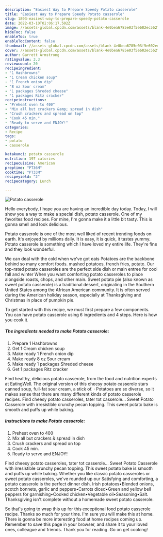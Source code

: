 ```yaml
---
description: "Easiest Way to Prepare Speedy Potato casserole"
title: "Easiest Way to Prepare Speedy Potato casserole"
slug: 1893-easiest-way-to-prepare-speedy-potato-casserole
date: 2022-03-10T02:06:17.502Z
image: //assets-global.cpcdn.com/assets/blank-4e0bea6785e03f5e602ec562f230caae08da540cada707380b4fe1bbebba43da.png
hideToc: false
enableToc: true
enableTocContent: false
thumbnail: //assets-global.cpcdn.com/assets/blank-4e0bea6785e03f5e602ec562f230caae08da540cada707380b4fe1bbebba43da.png
cover: //assets-global.cpcdn.com/assets/blank-4e0bea6785e03f5e602ec562f230caae08da540cada707380b4fe1bbebba43da.png
author: Garrett Armstrong
ratingvalue: 3.3
reviewcount: 20
recipeingredient:
- "1 Hashbrowns"
- "1 Cream chicken soup"
- "1 French onion dip"
- "8 oz Sour cream"
- "1 packages Shreded cheese"
- "1 packages Ritz cracker"
recipeinstructions:
- "Preheat oven to 400"
- "Mix all but crackers &amp; spread in dish"
- "Crush crackers and spread on top"
- "Cook 45 min."
- "Ready to serve and ENJOY!"
categories:
- Recipe
tags:
- potato
- casserole

katakunci: potato casserole 
nutrition: 197 calories
recipecuisine: American
preptime: "PT36M"
cooktime: "PT33M"
recipeyield: "2"
recipecategory: Lunch

---
```



![Potato casserole](//assets-global.cpcdn.com/assets/blank-4e0bea6785e03f5e602ec562f230caae08da540cada707380b4fe1bbebba43da.png)

Hello everybody, I hope you are having an incredible day today. Today, I will show you a way to make a special dish, potato casserole. One of my favorites food recipes. For mine, I'm gonna make it a little bit tasty. This is gonna smell and look delicious.

Potato casserole is one of the most well liked of recent trending foods on earth. It's enjoyed by millions daily. It is easy, it is quick, it tastes yummy. Potato casserole is something which I have loved my entire life. They're fine and they look wonderful.

We can deal with the cold when we&#39;ve got eats Potatoes are the backbone behind so many comfort foods. mashed potatoes, french fries, potato. Our top-rated potato casseroles are the perfect side dish or main entree for cool fall and winter When you want comforting potato casseroles to place alongside roasts, chops, and other main. Sweet potato pie (also known as sweet potato casserole) is a traditional dessert, originating in the Southern United States among the African American community. It is often served during the American holiday season, especially at Thanksgiving and Christmas in place of pumpkin pie.


To get started with this recipe, we must first prepare a few components. You can have potato casserole using 6 ingredients and 4 steps. Here is how you cook it.

<!--inarticleads1-->

##### The ingredients needed to make Potato casserole:

1. Prepare 1 Hashbrowns
1. Get 1 Cream chicken soup
1. Make ready 1 French onion dip
1. Make ready 8 oz Sour cream
1. Make ready 1 packages Shreded cheese
1. Get 1 packages Ritz cracker


Find healthy, delicious potato casserole, from the food and nutrition experts at EatingWell. The original version of this cheesy potato casserole stars canned soup, full-fat sour cream, a stick of. · Potatoes are so diverse, so it makes sense that there are many different kinds of potato casserole recipes. Find cheesy potato casseroles, tater tot casserole… Sweet Potato Casserole with irresistible crunchy pecan topping. This sweet potato bake is smooth and puffs up while baking. 

<!--inarticleads2-->

##### Instructions to make Potato casserole:

1. Preheat oven to 400
1. Mix all but crackers &amp; spread in dish
1. Crush crackers and spread on top
1. Cook 45 min.
1. Ready to serve and ENJOY!

Find cheesy potato casseroles, tater tot casserole… Sweet Potato Casserole with irresistible crunchy pecan topping. This sweet potato bake is smooth and puffs up while baking. Whether you like classic potato casseroles or sweet potato casseroles, we&#39;ve rounded up our Satisfying and comforting, a potato casserole is the perfect dinner dish. Irish potatoes•Blended onions, scotch bonnets, garlic and peppers•Carrots diced•Green and yellow bell peppers for garnishing•Cooked chicken•Vegetable oil•Seasoning•Salt. Thanksgiving isn&#39;t complete without a homemade sweet potato casserole. 

So that's going to wrap this up for this exceptional food potato casserole recipe. Thanks so much for your time. I'm sure you will make this at home. There is gonna be more interesting food at home recipes coming up. Remember to save this page in your browser, and share it to your loved ones, colleague and friends. Thank you for reading. Go on get cooking!
